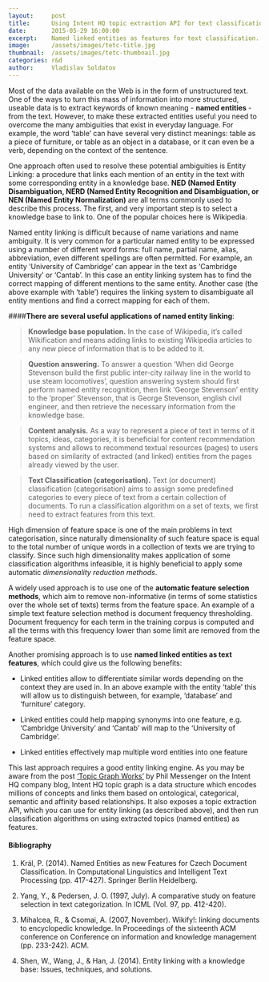 ```yaml
---
layout:     post
title:      Using Intent HQ topic extraction API for text classification
date:       2015-05-29 16:00:00
excerpt:    Named linked entities as features for text classification.
image:      /assets/images/tetc-title.jpg
thumbnail:  /assets/images/tetc-thumbnail.jpg
categories: r&d
author:     Vladislav Soldatov
---
```


Most of the data available on the Web is in the form of unstructured text. One of the ways to turn this mass of information into more structured, useable data is to extract keywords of known meaning - **named entities** - from the text. However, to make these extracted entities useful you need to overcome the many ambiguities that exist in everyday language. For example, the word ‘table’ can have several very distinct meanings: table as a piece of furniture, or table as an object in a database, or it can even be a verb, depending on the context of the sentence.

One approach often used to resolve these potential ambiguities is Entity Linking: a procedure that links each mention of an entity in the text with some corresponding entity in a knowledge base.
**NED (Named Entity Disambiguation, NERD (Named Entity Recognition and Disambiguation, or NEN (Named Entity Normalization)** are all terms commonly used to describe this process.  The first, and very important step is to select a knowledge base to link to. One of the popular choices here is Wikipedia.

Named entity linking is difficult because of name variations and name ambiguity. It is very common for a particular named entity to be expressed using a number of different word forms: full name, partial name, alias, abbreviation, even different spellings are often permitted. For example, an entity ‘University of Cambridge’ can appear in the text as ‘Cambridge University’ or ‘Cantab’. In this case an entity linking system has to find the correct mapping of different mentions to the same entity. Another case (the above example with ‘table’) requires the linking system to disambiguate all entity mentions and find a correct mapping for each of them.

####**There are several useful applications of named entity linking**:


 >**Knowledge base population.**
>In the case of Wikipedia, it’s called Wikification and means adding links to existing Wikipedia articles to any new piece of
>information that is to be added to it.

>**Question answering.**
>To answer a question ‘When did George Stevenson build the first public inter-city railway line in the world to use steam
>locomotives’, question answering system should first perform named entity recognition,  then link ‘George Stevenson’ entity
>to the ‘proper’ Stevenson, that is George Stevenson, english civil engineer, and then retrieve the necessary information
>from the knowledge base.

>**Content analysis.**
>As a way to represent a piece of text in terms of it topics, ideas, categories, it is beneficial for content recommendation
>systems and allows to recommend textual resources (pages) to users based on similarity of extracted (and linked) entities
>from the pages already viewed by the user.

>**Text Classification (categorisation).**
>Text (or document) classification (categorisation)  aims to assign some predefined categories to every piece of text from a
>certain collection of documents. To run a classification algorithm on a set of texts,  we first need to extract features
>from this text.

High dimension of feature space is one of the main problems in text categorisation, since naturally dimensionality of such feature space is equal to the total number of unique words in a collection of texts we are trying to classify. Since such high dimensionality makes application of some classification algorithms infeasible, it is highly beneficial to apply some automatic *dimensionality reduction methods*.

A widely used approach is to use one of the **automatic feature selection methods**, which aim to remove non-informative (in terms of some statistics over the whole set of texts) terms from the feature space. An example of a simple text feature selection method is document frequency thresholding. Document frequency for each term in the training corpus is computed and all the terms with this frequency lower than some limit are removed from the feature space.

Another promising approach is to use **named linked entities as text features**, which could give us the following benefits:

* Linked entities allow to differentiate similar words depending on the context they are used in. In an above example with the entity ‘table’ this will allow us to distinguish between, for example, ‘database’ and ‘furniture’ category.

* Linked entities could help mapping synonyms into one feature, e.g. ‘Cambridge University’ and ‘Cantab’ will map to the ‘University of Cambridge’.

* Linked entities effectively map multiple word entities into one feature

This last approach requires a good entity linking engine. As you may be aware from the post [‘Topic Graph Works’](https://www.intenthq.com/topic-graph-works)  by Phil Messenger on the Intent HQ company blog, Intent HQ topic graph is a data structure which encodes millions of concepts and links them based on ontological, categorical, semantic and affinity based relationships. It also exposes a topic extraction API, which you can use for entity linking (as described above), and then run classification algorithms on using extracted topics (named entities) as features.

#### Bibliography
1. Král, P. (2014). Named Entities as new Features for Czech Document Classification. In Computational Linguistics and
Intelligent Text Processing (pp. 417-427). Springer Berlin Heidelberg.

2. Yang, Y., & Pedersen, J. O. (1997, July). A comparative study on feature selection in text categorization. In ICML (Vol. 97, pp. 412-420).

3. Mihalcea, R., & Csomai, A. (2007, November). Wikify!: linking documents to encyclopedic knowledge. In Proceedings of the
sixteenth ACM conference on Conference on information and knowledge management (pp. 233-242). ACM.

4. Shen, W., Wang, J., & Han, J. (2014). Entity linking with a knowledge base: Issues, techniques, and solutions.












